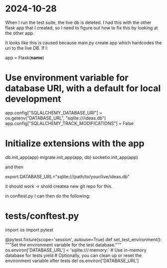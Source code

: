 # 2024-10-28

When I run the test suite, the live db is deleted. I had this with the other flask app that I created, so I need to figure out how to fix this by looking at the other app.

It looks like this is caused because main.py create app which hardcodes the uri to the live DB. 
If I:


app = Flask(__name__)

# Use environment variable for database URI, with a default for local development
app.config["SQLALCHEMY_DATABASE_URI"] = os.getenv("DATABASE_URL", "sqlite:///ideas.db")
app.config["SQLALCHEMY_TRACK_MODIFICATIONS"] = False

# Initialize extensions with the app
db.init_app(app)
migrate.init_app(app, db)
socketio.init_app(app)

and then 

   export DATABASE_URL="sqlite:///path/to/your/live/ideas.db"

   it should work -> shold createa  new git repo for this. 


in conftest.py I can then do the following:

# tests/conftest.py
import os
import pytest

@pytest.fixture(scope='session', autouse=True)
def set_test_environment():
    """Set the environment variable for the test database."""
    os.environ['DATABASE_URL'] = 'sqlite:///:memory:'  # Use in-memory database for tests
    yield
    # Optionally, you can clean up or reset the environment variable after tests
    del os.environ['DATABASE_URL']


